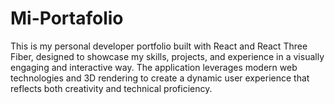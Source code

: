 # Mi-Portafolio
This is my personal developer portfolio built with React and React Three Fiber, designed to showcase my skills, projects, and experience in a visually engaging and interactive way. The application leverages modern web technologies and 3D rendering to create a dynamic user experience that reflects both creativity and technical proficiency.
